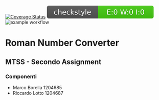 [![Coverage Status](https://coveralls.io/repos/github/MarcoBorella/MTSS-A2/badge.svg?branch=main&kill_cache=1)](https://coveralls.io/github/MarcoBorella/MTSS-A2?branch=main)
![Checkstyle](.github/badges/checkstyle-result.svg)
![example workflow](https://github.com/MarcoBorella/MTSS-A2/actions/workflows/build.yml/badge.svg?branch=main&kill_cache=1)          

# Roman Number Converter

## MTSS - Secondo Assignment
### Componenti 
- Marco Borella 1204685
- Riccardo Lotto 1204687
